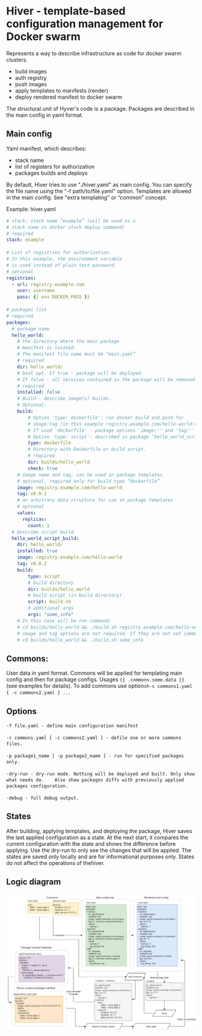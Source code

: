 # Hiver - template-based configuration management for Docker swarm

Represents a way to describe infrastructure as code for docker swarm clusters.

- build images
- auth registry
- push images
- apply templates to manifests (render)
- deploy rendered manifest to docker swarm

The structural unit of Hyver's code is a package.
Packages are described in the main config in yaml format.

## Main config

Yaml manifest, which describes:

- stack name
- list of registers for authorization
- packages builds and deploys

By default, Hiver tries to use "./hiver.yaml" as main config. You can specify the file name using the "-f path/to/file.yaml" option.
Templates are allowed in the main config. See "extra templating" or “common” concept.

Example:
hiver.yaml

```yaml
# stack: stack name “example” (will be used as a
# stack name in docker stack deploy command)  
# required
stack: example

# List of registries for authorization.
# In this example, the environment variable
# is used instead of plain text password.  
# optional
registries:
  - url: registry.example.com
    user: username
    pass: {{ env DOCKER_PASS }}

# packages list
# required
packages:
  # package name
  hello_world:
    # the directory where the main package
    # manifest is located.
    # The manifest file name must be “main.yaml”
    # required
    dir: hello_world/
    # bool opt. If true - package will be deployed.
    # If false - all services contained in the package will be removed.
    # required
    installed: false
    # Build - describe image(s) builds.
    # Optional.
    build:
        # Option 'type: dockerfile': run docker build and push for
        # image:tag (in this example registry.example.com/hello-world:v0.0.1) in "dir"
        # If used 'dockerfile' - package options 'image:'' and 'tag:'' are required.
        # Option 'type: script': described in package 'hello_world_script_build' below.
        type: dockerfile
        # Directory with Dockerfile or build script.
        # required
        dir: builds/hello_world
        check: true
    # image name and tag, сan be used in package templates. 
    # optional, required only for build type “dockerfile”
    image: registry.example.com/hello-world
    tag: v0.0.1
    # an arbitrary data structure for use in package templates
    # optional
    values:
      replicas:
        count: 1
  # Describe script build. 
  hello_world_script_build:
    dir: hello_world/
    installed: true
    image: registry.example.com/hello-world
    tag: v0.0.2
    build:
        type: script
        # build directory
        dir: builds/hello_world
        # build script (in build directory)
        script: build.sh
        # additional args
        args: "some_info"
    # In this case will be run command:
    # cd builds/hello_world && ./build.sh registry.example.com/hello-world v0.0.2 some_info
    # image and tag options are not required. If they are not set command will look like:
    # cd builds/hello_world && ./build.sh some_info
```

## Commons:

User data in yaml format. Commons will be applied for templating main config and then for package configs.
Usages ```{{ .commons.some.data }}``` (see examples for details).
To add commons use option```sh-c commons1.yaml { -c commons2.yaml } ...```

## Options

```
-f file.yaml - define main configuration manifest

-c commons.yaml [ -c commons2.yaml ] - defile one or more commons files.

-p package1_name [ -p package2_name ] - run for specified packages only.

-dry-run - dry-run mode. Nothing will be deployed and built. Only show what needs do.    Also show packages diffs with previously applied packages configuration.

-debug - full debug output.
```

## States

After building, applying templates, and deploying the package, Hiver saves the last applied configuration as a state. At the next start, it compares the current configuration with the state and shows the difference before applying. Use the dry-run to only see the changes that will be applied.
The states are saved only locally and are for informational purposes only. States do not affect the operations of thehiver.

## Logic diagram

![Diag](docs/diag.png)
